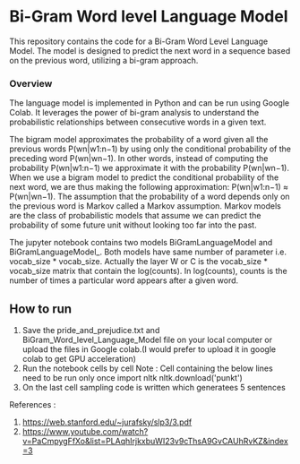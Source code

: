 # Bi-Gram Word level Language Model
This repository contains the code for a Bi-Gram Word Level Language Model. The model is designed to predict the next word in a sequence based on the previous word, utilizing a bi-gram approach.

### Overview
The language model is implemented in Python and can be run using Google Colab. It leverages the power of bi-gram analysis to understand the probabilistic relationships between consecutive words in a given text.

The bigram model approximates the probability of a word given all the previous words P(wn|w1:n−1) by using only the conditional probability of the preceding word P(wn|wn−1).  In other words, instead of computing the probability P(wn|w1:n−1) we approximate it with the probability P(wn|wn−1). When we use a bigram model to predict the conditional probability of the next word, we are thus making the following approximation: 
P(wn|w1:n−1) ≈ P(wn|wn−1). The assumption that the probability of a word depends only on the previous word is Markov called a Markov assumption. Markov models are the class of probabilistic models that assume we can predict the probability of some future unit without looking too far into the past.

The jupyter notebook contains two models BiGramLanguageModel and BiGramLanguageModel_. Both models have same number of parameter i.e. vocab_size * vocab_size. Actually the layer W or C is the 
vocab_size * vocab_size matrix that contain the log(counts). In log(counts), counts is the number of times a particular word appears after a given word. 

## How to run
1. Save the pride_and_prejudice.txt and BiGram_Word_level_Language_Model file on your local computer or upload the files in Google colab.(I would prefer to upload it in google colab to get GPU acceleration)
2. Run the notebook cells by cell
   Note : Cell containing the below lines need to be run only once
          import nltk
          nltk.download('punkt')
3. On the last cell sampling code is written which generatees 5 sentences

References :
   1. https://web.stanford.edu/~jurafsky/slp3/3.pdf
   2. https://www.youtube.com/watch?v=PaCmpygFfXo&list=PLAqhIrjkxbuWI23v9cThsA9GvCAUhRvKZ&index=3
      


        
